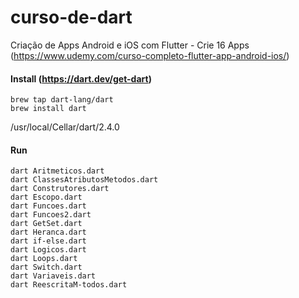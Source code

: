 # curso-de-dart
Criação de Apps Android e iOS com Flutter - Crie 16 Apps (https://www.udemy.com/curso-completo-flutter-app-android-ios/)

#### Install (https://dart.dev/get-dart)

```shell
brew tap dart-lang/dart
brew install dart
```

/usr/local/Cellar/dart/2.4.0

#### Run

```
dart Aritmeticos.dart
dart ClassesAtributosMetodos.dart
dart Construtores.dart
dart Escopo.dart
dart Funcoes.dart
dart Funcoes2.dart
dart GetSet.dart
dart Heranca.dart
dart if-else.dart
dart Logicos.dart
dart Loops.dart
dart Switch.dart
dart Variaveis.dart
dart ReescritaM-todos.dart
```
